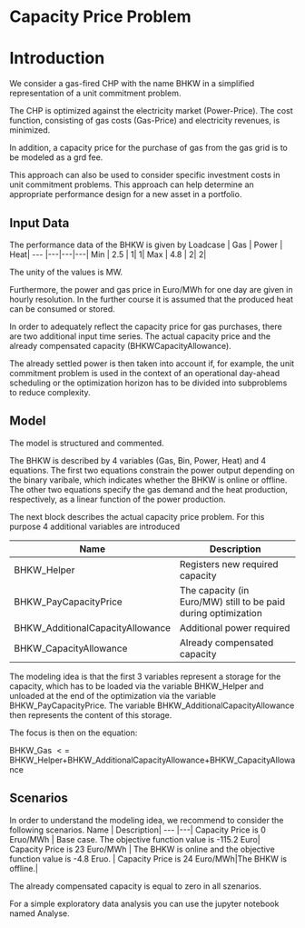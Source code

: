 # Capacity Price Problem

# Introduction
We consider a gas-fired CHP with the name BHKW in a simplified representation of a unit commitment problem.

The CHP is optimized against the electricity market (Power-Price). The cost function, consisting of gas costs (Gas-Price) and electricity revenues, is minimized.

In addition, a capacity price for the purchase of gas from the gas grid is to be modeled as a grd fee.

This approach can also be used to consider specific investment costs in unit commitment problems. This approach can help determine an appropriate performance design for a new asset in a portfolio. 

## Input Data
The performance data of the BHKW is given by
Loadcase | Gas | Power | Heat|
--- |---|---|---|
Min | 2.5 | 1| 1|
Max | 4.8 | 2| 2|

The unity of the values is MW.

Furthermore, the power and gas price in Euro/MWh for one day are given in hourly resolution.
In the further course it is assumed that the produced heat can be consumed or stored. 

In order to adequately reflect the capacity price for gas purchases, there are two additional input time series. The actual capacity price and the already compensated capacity (BHKWCapacityAllowance). 

The already settled power is then taken into account if, for example, the unit commitment problem is used in the context of an operational day-ahead scheduling or the optimization horizon has to be divided into subproblems to reduce complexity.

## Model
The model is structured and commented.

The BHKW is described by 4 variables (Gas, Bin, Power, Heat) and 4 equations. The first two equations constrain the power output depending on the binary varibale, which indicates whether the BHKW is online or offline. The other two equations specify the gas demand and the heat production, respectively, as a linear function of the power production. 

The next block describes the actual capacity price problem. For this purpose 4 additional variables are introduced

Name | Description|
--- |---|
BHKW_Helper | Registers new required capacity |
BHKW_PayCapacityPrice | The capacity (in Euro/MW) still to be paid during optimization |
BHKW_AdditionalCapacityAllowance|Additional power required|
BHKW_CapacityAllowance|Already compensated capacity|

The modeling idea is that the first 3 variables represent a storage for the capacity, which has to be loaded via the variable BHKW_Helper and unloaded at the end of the optimization via the variable BHKW_PayCapacityPrice. The variable BHKW_AdditionalCapacityAllowance then represents the content of this storage.

The focus is then on the equation:

BHKW_Gas $<=$ BHKW_Helper+BHKW_AdditionalCapacityAllowance+BHKW_CapacityAllowance

## Scenarios
In order to understand the modeling idea, we recommend to consider the following scenarios.
Name | Description|
--- |---|
Capacity Price is 0 Eruo/MWh | Base case. The objective function value is -115.2 Euro|
Capacity Price is 23 Euro/MWh | The BHKW is online and the objective function value is -4.8 Eruo. |
Capacity Price is 24 Euro/MWh|The BHKW is offline.|

The already compensated capacity is equal to zero in all szenarios.

For a simple exploratory data analysis you can use the jupyter notebook named Analyse.